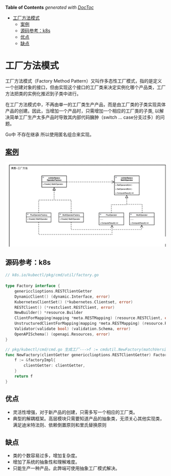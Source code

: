 <!-- START doctoc generated TOC please keep comment here to allow auto update -->
<!-- DON'T EDIT THIS SECTION, INSTEAD RE-RUN doctoc TO UPDATE -->
**Table of Contents**  *generated with [DocToc](https://github.com/thlorenz/doctoc)*

- [工厂方法模式](#%E5%B7%A5%E5%8E%82%E6%96%B9%E6%B3%95%E6%A8%A1%E5%BC%8F)
  - [案例](#%E6%A1%88%E4%BE%8B)
  - [源码参考：k8s](#%E6%BA%90%E7%A0%81%E5%8F%82%E8%80%83k8s)
  - [优点](#%E4%BC%98%E7%82%B9)
  - [缺点](#%E7%BC%BA%E7%82%B9)

<!-- END doctoc generated TOC please keep comment here to allow auto update -->


# 工厂方法模式

工厂方法模式（Factory Method Pattern）又叫作多态性工厂模式，指的是定义一个创建对象的接口，但由实现这个接口的工厂类来决定实例化哪个产品类，工厂方法把类的实例化推迟到子类中进行。

在工厂方法模式中，不再由单一的工厂类生产产品，而是由工厂类的子类实现具体产品的创建。因此，当增加一个产品时，只需增加一个相应的工厂类的子类, 以解决简单工厂生产太多产品时导致其内部代码臃肿（switch … case分支过多）的问题。


Go中 不存在继承 所以使用匿名组合来实现。


## [案例](chapter09_design_pattern/01_construction/01_factory/02_factory_mode/factorymethod_test.go)

![](factory_method_example.png)

## 源码参考：k8s
```go
// k8s.io/kubectl/pkg/cmd/util/factory.go

type Factory interface {
	genericclioptions.RESTClientGetter
	DynamicClient() (dynamic.Interface, error)
	KubernetesClientSet() (*kubernetes.Clientset, error)
	RESTClient() (*restclient.RESTClient, error)
	NewBuilder() *resource.Builder
	ClientForMapping(mapping *meta.RESTMapping) (resource.RESTClient, error)
	UnstructuredClientForMapping(mapping *meta.RESTMapping) (resource.RESTClient, error)
	Validator(validate bool) (validation.Schema, error)
	OpenAPISchema() (openapi.Resources, error)
}

```

```go
// pkg/kubectl/cmd/cmd.go 生成工厂--->f := cmdutil.NewFactory(matchVersionKubeConfigFlags)
func NewFactory(clientGetter genericclioptions.RESTClientGetter) Factory {
	f := &factoryImpl{
		clientGetter: clientGetter,
	}
	return f
}

```

## 优点 
- 灵活性增强，对于新产品的创建，只需多写一个相应的工厂类。
- 典型的解耦框架。高层模块只需要知道产品的抽象类，无须关心其他实现类，满足迪米特法则、依赖倒置原则和里氏替换原则

## 缺点

- 类的个数容易过多，增加复杂度。
- 增加了系统的抽象性和理解难度。
- 只能生产一种产品，此弊端可使用抽象工厂模式解决。
